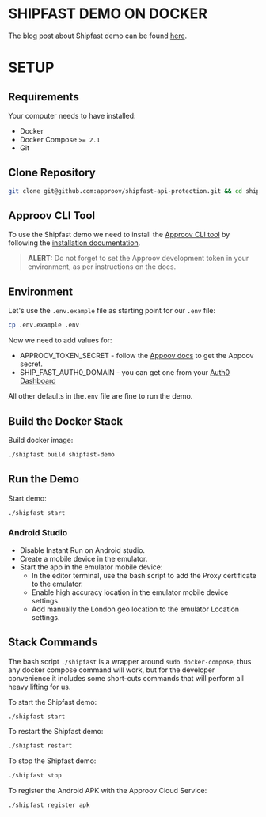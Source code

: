 # SHIPFAST DEMO ON DOCKER

The blog post about Shipfast demo can be found [here](https://blog.approov.io/tag/a-series-shipfast).


# SETUP

## Requirements

Your computer needs to have installed:

* Docker
* Docker Compose `>= 2.1`
* Git


## Clone Repository

```bash
git clone git@github.com:approov/shipfast-api-protection.git && cd shipfast-api-protection
```

## Approov CLI Tool

To use the Shipfast demo we need to install the [Approov CLI tool](https://approov.io/docs/v2.0/approov-cli-tool-reference/) by following the [installation documentation](https://approov.io/docs/v2.0/approov-installation/).

> **ALERT:** Do not forget to set the Approov development token in your environment, as per instructions on the docs.


## Environment

Let's use the `.env.example` file as starting point for our `.env` file:

```bash
cp .env.example .env
```

Now we need to add values for:

* APPROOV_TOKEN_SECRET - follow the [Appoov docs](https://approov.io/docs/v2.0/approov-usage-documentation/#token-secret-extraction) to get the Appoov secret.
* SHIP_FAST_AUTH0_DOMAIN - you can get one from your [Auth0 Dashboard](https://manage.auth0.com/dashboard)

All other defaults in the`.env` file are fine to run the demo.


## Build the Docker Stack

Build docker image:

```bash
./shipfast build shipfast-demo
```

## Run the Demo

Start demo:

```bash
./shipfast start
```

### Android Studio

* Disable Instant Run on Android studio.
* Create a mobile device in the emulator.
* Start the app in the emulator mobile device:
    + In the editor terminal, use the bash script to add the Proxy certificate to the emulator.
    + Enable high accuracy location in the emulator mobile device settings.
    + Add manually the London geo location to the emulator Location settings.


## Stack Commands

The bash script `./shipfast` is a wrapper around `sudo docker-compose`, thus any
docker compose command will work, but for the developer convenience it includes
some short-cuts commands that will perform all heavy lifting for us.

To start the Shipfast demo:

```bash
./shipfast start
```

To restart the Shipfast demo:

```bash
./shipfast restart
```

To stop the Shipfast demo:

```bash
./shipfast stop
```

To register the Android APK with the Approov Cloud Service:

```bash
./shipfast register apk
```
